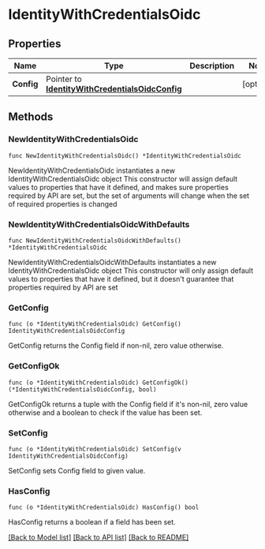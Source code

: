 # IdentityWithCredentialsOidc

## Properties

Name | Type | Description | Notes
------------ | ------------- | ------------- | -------------
**Config** | Pointer to [**IdentityWithCredentialsOidcConfig**](IdentityWithCredentialsOidcConfig.md) |  | [optional] 

## Methods

### NewIdentityWithCredentialsOidc

`func NewIdentityWithCredentialsOidc() *IdentityWithCredentialsOidc`

NewIdentityWithCredentialsOidc instantiates a new IdentityWithCredentialsOidc object
This constructor will assign default values to properties that have it defined,
and makes sure properties required by API are set, but the set of arguments
will change when the set of required properties is changed

### NewIdentityWithCredentialsOidcWithDefaults

`func NewIdentityWithCredentialsOidcWithDefaults() *IdentityWithCredentialsOidc`

NewIdentityWithCredentialsOidcWithDefaults instantiates a new IdentityWithCredentialsOidc object
This constructor will only assign default values to properties that have it defined,
but it doesn't guarantee that properties required by API are set

### GetConfig

`func (o *IdentityWithCredentialsOidc) GetConfig() IdentityWithCredentialsOidcConfig`

GetConfig returns the Config field if non-nil, zero value otherwise.

### GetConfigOk

`func (o *IdentityWithCredentialsOidc) GetConfigOk() (*IdentityWithCredentialsOidcConfig, bool)`

GetConfigOk returns a tuple with the Config field if it's non-nil, zero value otherwise
and a boolean to check if the value has been set.

### SetConfig

`func (o *IdentityWithCredentialsOidc) SetConfig(v IdentityWithCredentialsOidcConfig)`

SetConfig sets Config field to given value.

### HasConfig

`func (o *IdentityWithCredentialsOidc) HasConfig() bool`

HasConfig returns a boolean if a field has been set.


[[Back to Model list]](../README.md#documentation-for-models) [[Back to API list]](../README.md#documentation-for-api-endpoints) [[Back to README]](../README.md)


